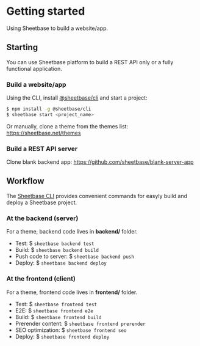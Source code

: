 # Getting started

Using Sheetbase to build a website/app.

## Starting

You can use Sheetbase platform to build a REST API only or a fully functional application.

### Build a website/app

Using the CLI, install [@sheetbase/cli](https://github.com/sheetbase/cli) and start a project:

```sh
$ npm install -g @sheetbase/cli
$ sheetbase start <project_name>
```

Or manually, clone a theme from the themes list: <https://sheetbase.net/themes>

### Build a REST API server

Clone blank backend app: <https://github.com/sheetbase/blank-server-app>

## Workflow

The [Sheetbase CLI](https://github.com/sheetbase/cli) provides convenient commands for easyly build and deploy a Sheetbase project.

### At the backend (server)

For a theme, backend code lives in **backend/** folder.

- Test: $ `sheetbase backend test`
- Build: $ `sheetbase backend build`
- Push code to server: $ `sheetbase backend push`
- Deploy: $ `sheetbase backend deploy`

### At the frontend (client)

For a theme, frontend code lives in **frontend/** folder.

- Test: $ `sheetbase frontend test`
- E2E: $ `sheetbase frontend e2e`
- Build: $ `sheetbase frontend build`
- Prerender content: $ `sheetbase frontend prerender`
- SEO optimization: $ `sheetbase frontend seo`
- Deploy: $ `sheetbase frontend deploy`